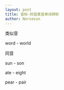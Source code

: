 ```yaml
---
layout: post
title: 音标-同音类音单词辨析
author: Norsesun
---
```


类似音

word - world

同音

sun -  son

ate -  eight

pear - pair

